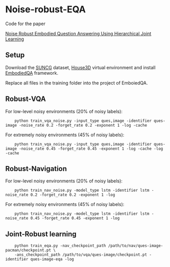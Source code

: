 # Noise-robust-EQA

Code for the paper

[Noise Robust Embodied Question Answering Using Hierarchical Joint Learning]()

Setup
-----

Download the [SUNCG](https://github.com/facebookresearch/House3D/blob/master/INSTRUCTION.md#usage-instructions) dataset, [House3D](https://github.com/abhshkdz/House3D/tree/master/renderer#rendering-code-of-house3d) virtual environment and install [EmbodiedQA](https://github.com/facebookresearch/EmbodiedQA/blob/master/README.md) framework.

Replace all files in the training folder into the project of EmboiedQA.

Robust-VQA
----

For low-level noisy environments (20\% of noisy labels):

        python train_vqa_noise.py -input_type ques,image -identifier ques-image -noise_rate 0.2 -forget_rate 0.2 -exponent 1 -log -cache

For extremely noisy environments (45\% of noisy labels):

        python train_vqa_noise.py -input_type ques,image -identifier ques-image -noise_rate 0.45 -forget_rate 0.45 -exponent 1 -log -cache -log -cache

Robust-Navigation
----

For low-level noisy environments (20\% of noisy labels):

        python train_nav_noise.py -model_type lstm -identifier lstm -noise_rate 0.2 -forget_rate 0.2 -exponent 1 -log

For extremely noisy environments (45\% of noisy labels):

        python train_nav_noise.py -model_type lstm -identifier lstm -noise_rate 0.45 -forget_rate 0.45 -exponent 1 -log

Joint-Robust learning
---

        python train_eqa.py -nav_checkpoint_path /path/to/nav/ques-image-pacman/checkpoint.pt \
        -ans_checkpoint_path /path/to/vqa/ques-image/checkpoint.pt -identifier ques-image-eqa -log


